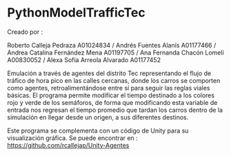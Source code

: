 # PythonModelTrafficTec

Creado por : 

Roberto Calleja Pedraza A01024834 / 
Andrés Fuentes Alanís A01177466 / 
Andrea Catalina Fernández Mena A01197705 / 
Ana Fernanda Chacón Lomelí A00830052 / 
Alexa Sofía Arreola Alvarado A01177452 


Emulación a través de agentes del distrito Tec representando el flujo de tráfico de hora pico en las calles cercanas, donde los carros se comporten como agentes, retroalimentándose entre sí para seguir las reglas viales básicas. El programa permite modificar el tiempo destinado a los colores rojo y verde de los semáforos, de forma que modificando esta variable de entrada nos regresan el tiempo promedio que tardan los carros dentro de la simulación en llegar desde un origen, a sus diferentes destinos.

Este programa se complementa con un código de Unity para su visualización gráfica. Se puede encontrar en : https://github.com/rcallejap/Unity-Agentes
